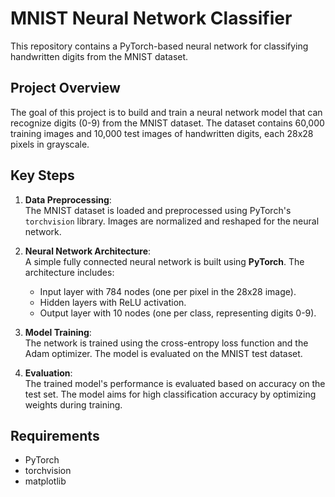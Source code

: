 # MNIST Neural Network Classifier

This repository contains a PyTorch-based neural network for classifying handwritten digits from the MNIST dataset.

## Project Overview

The goal of this project is to build and train a neural network model that can recognize digits (0-9) from the MNIST dataset. The dataset contains 60,000 training images and 10,000 test images of handwritten digits, each 28x28 pixels in grayscale.

## Key Steps

1. **Data Preprocessing**:  
   The MNIST dataset is loaded and preprocessed using PyTorch's `torchvision` library. Images are normalized and reshaped for the neural network.

2. **Neural Network Architecture**:  
   A simple fully connected neural network is built using **PyTorch**. The architecture includes:
   - Input layer with 784 nodes (one per pixel in the 28x28 image).
   - Hidden layers with ReLU activation.
   - Output layer with 10 nodes (one per class, representing digits 0-9).

3. **Model Training**:  
   The network is trained using the cross-entropy loss function and the Adam optimizer. The model is evaluated on the MNIST test dataset.

4. **Evaluation**:  
   The trained model's performance is evaluated based on accuracy on the test set. The model aims for high classification accuracy by optimizing weights during training.

## Requirements
- PyTorch
- torchvision
- matplotlib
